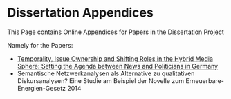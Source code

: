# Dissertation Appendices
This Page contains Online Appendices for Papers in the Dissertation Project

Namely for the Papers: 
- [Temporality, Issue Ownership and Shifting Roles in the Hybrid Media Sphere: Setting the Agenda between News and Politicians in Germany](https://timbmk.github.io/DissertationAppendices/IssueAttentionTopics.html)
- Semantische Netzwerkanalysen als Alternative zu qualitativen Diskursanalysen? Eine Studie am Beispiel der Novelle zum Erneuerbare-Energien-Gesetz 2014
